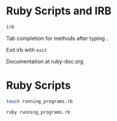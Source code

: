 # Ruby Scripts and IRB

```sh
irb
```

Tab completion for methods after typing `.`

Exit irb with `exit`

Documentation at ruby-doc.org

# Ruby Scripts

```sh
touch running_programs.rb
```

```sh
ruby running_programs.rb
```
